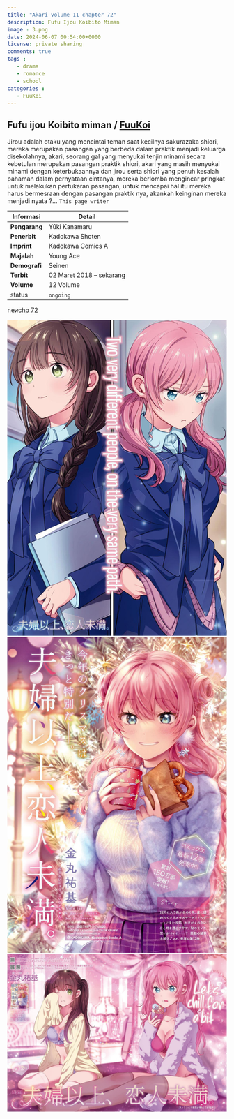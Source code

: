 ```yaml
---
title: "Akari volume 11 chapter 72"
description: Fufu Ijou Koibito Miman
image : 3.png
date: 2024-06-07 00:54:00+0000
license: private sharing
comments: true
tags : 
   - drama
   - romance
   - school 
categories :
   - FuuKoi
---
```



## Fufu ijou Koibito miman / [FuuKoi](https://fuukoi-anime.com/)

Jirou adalah otaku yang mencintai teman saat kecilnya sakurazaka shiori, mereka merupakan pasangan yang berbeda dalam praktik menjadi keluarga disekolahnya, akari, seorang gal yang menyukai tenjin minami secara kebetulan merupakan pasangan praktik shiori, akari yang masih menyukai minami dengan keterbukaannya dan jirou serta shiori yang penuh kesalah pahaman dalam pernyataan cintanya, mereka berlomba mengincar pringkat untuk melakukan pertukaran pasangan, untuk mencapai hal itu mereka harus bermesraan dengan pasangan praktik nya, akankah keinginan mereka menjadi nyata ?... `This page writer`

| **Informasi**      | **Detail**                     |
|--------------------|--------------------------------|
| **Pengarang**      | Yūki Kanamaru                  |
| **Penerbit**       | Kadokawa Shoten                |
| **Imprint**        | Kadokawa Comics A              |
| **Majalah**        | Young Ace                      |
| **Demografi**      | Seinen                         |
| **Terbit**         | 02 Maret 2018 – sekarang       |
| **Volume**         | 12 Volume |
| status             | `ongoing` |

<kbd>new</kbd>[chp 72](fufuijou.com)

![1](1.png)
![2](2.png)
![3](3.png)